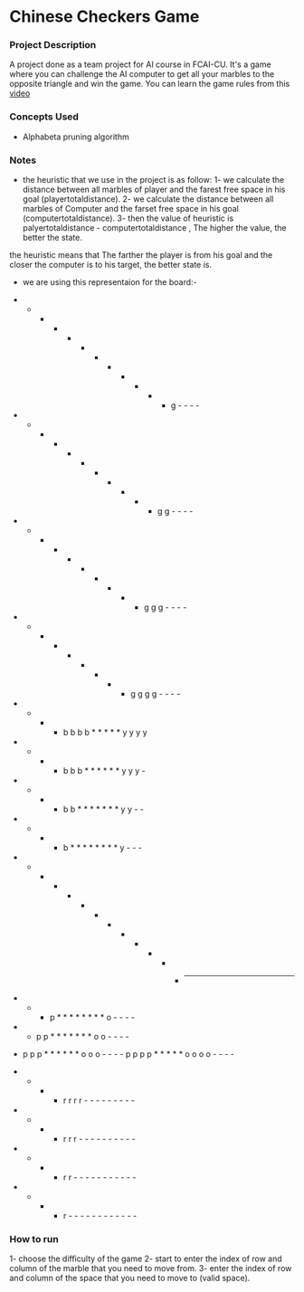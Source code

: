 # Chinese Checkers Game

### Project Description

A project done as a team project for AI course in FCAI-CU. It's a game where you can challenge the AI computer to get all your marbles to the opposite triangle and win the game. You can learn the game rules from this [video](https://www.youtube.com/watch?v=E0vSvWdNiUg)

### Concepts Used

- Alphabeta pruning algorithm

### Notes

- the heuristic that we use in the project is as follow:
	1- we calculate the distance between all marbles of player and the farest free space in his goal (playertotaldistance).
	2- we calculate the distance between all marbles of Computer and the farset free space in his goal (computertotaldistance).
	3- then the value of heuristic is palyertotaldistance - computertotaldistance , The higher the value, the better the state.

the heuristic means that The farther the player is from his goal and the closer the computer is to his target, the better state is.


- we are using this representaion for the board:-

- - - - - - - - - - - - g - - - -
- - - - - - - - - - - g g - - - -
- - - - - - - - - - g g g - - - -
- - - - - - - - - g g g g - - - -
- - - - b b b b * * * * * y y y y
- - - - b b b * * * * * * y y y -
- - - - b b * * * * * * * y y - -
- - - - b * * * * * * * * y - - -
- - - - * * * * * * * * * - - - -
- - - p * * * * * * * * o - - - -
- - p p * * * * * * * o o - - - -
- p p p * * * * * * o o o - - - -
p p p p * * * * * o o o o - - - -
- - - - r r r r - - - - - - - - -
- - - - r r r - - - - - - - - - -
- - - - r r - - - - - - - - - - -
- - - - r - - - - - - - - - - - -


### How to run
1- choose the difficulty of the game
2- start to enter the index of row and column of the marble that you need to move from.
3- enter the index of row and column of the space that you need to move to (valid space).

